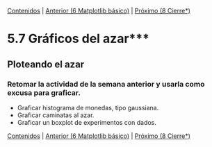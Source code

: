 [Contenidos](../Contenidos.md) \| [Anterior (6 Matplotlib básico)](07_matplotlib_basico.md) \| [Próximo (8 Cierre*)](09_Cierre.md)

# 5.7 Gráficos del azar***

## Ploteando el azar

### Retomar la actividad de la semana anterior y usarla como excusa para graficar.

- Graficar histograma de monedas, tipo gaussiana.
- Graficar caminatas al azar.
- Graficar un boxplot de experimentos con dados.



[Contenidos](../Contenidos.md) \| [Anterior (6 Matplotlib básico)](07_matplotlib_basico.md) \| [Próximo (8 Cierre*)](09_Cierre.md)

